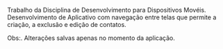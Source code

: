 Trabalho da Disciplina de Desenvolvimento para Dispositivos Movéis.
Desenvolvimento de Aplicativo com navegação entre telas que permite a criação, a exclusão e edição de contatos.

Obs:. Alterações salvas apenas no momento da aplicação.
